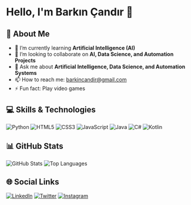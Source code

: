 # Hello, I'm Barkın Çandır 👋

## 🚀 About Me
- 🌱 I’m currently learning **Artificial Intelligence (AI)**
- 👯 I’m looking to collaborate on **AI, Data Science, and Automation Projects**
- 💬 Ask me about **Artificial Intelligence, Data Science, and Automation Systems**
- 📫 How to reach me: barkincandir@gmail.com
- ⚡ Fun fact: Play video games

## 💻 Skills & Technologies
![Python](https://img.shields.io/badge/Python-3776AB?style=for-the-badge&logo=python&logoColor=white)
![HTML5](https://img.shields.io/badge/HTML5-E34F26?style=for-the-badge&logo=html5&logoColor=white)
![CSS3](https://img.shields.io/badge/CSS3-1572B6?style=for-the-badge&logo=css3&logoColor=white)
![JavaScript](https://img.shields.io/badge/JavaScript-F7DF1E?style=for-the-badge&logo=javascript&logoColor=black)
![Java](https://img.shields.io/badge/Java-007396?style=for-the-badge&logo=java&logoColor=white)
![C#](https://img.shields.io/badge/C%23-239120?style=for-the-badge&logo=csharp&logoColor=white)
![Kotlin](https://img.shields.io/badge/Kotlin-0095D5?style=for-the-badge&logo=kotlin&logoColor=white)

## 📊 GitHub Stats
![GitHub Stats](https://github-readme-stats.vercel.app/api?username=barkincandir&show_icons=true&theme=radical)
![Top Languages](https://github-readme-stats.vercel.app/api/top-langs/?username=barkincandir&layout=compact&theme=radical)

## 🌐 Social Links
[![LinkedIn](https://img.shields.io/badge/LinkedIn-0077B5?style=for-the-badge&logo=linkedin&logoColor=white)](https://www.linkedin.com/in/barkın-çandır-30852121b)
[![Twitter](https://img.shields.io/badge/Twitter-1DA1F2?style=for-the-badge&logo=twitter&logoColor=white)](https://x.com/barkincandir)
[![Instagram](https://img.shields.io/badge/Instagram-E4405F?style=for-the-badge&logo=instagram&logoColor=white)](https://www.instagram.com/barkin_candir/)
